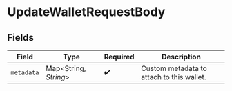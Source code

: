 # UpdateWalletRequestBody


## Fields

| Field                                     | Type                                      | Required                                  | Description                               |
| ----------------------------------------- | ----------------------------------------- | ----------------------------------------- | ----------------------------------------- |
| `metadata`                                | Map<String, *String*>                     | :heavy_check_mark:                        | Custom metadata to attach to this wallet. |